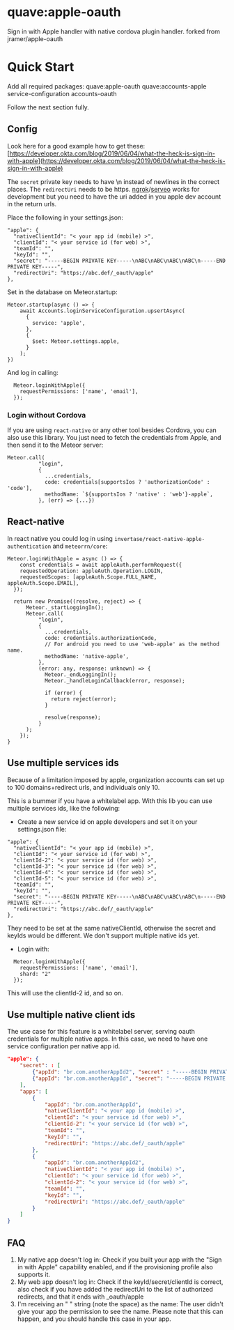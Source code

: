 # quave:apple-oauth

Sign in with Apple handler with native cordova plugin handler. forked from jramer/apple-oauth

# Quick Start

Add all required packages: quave:apple-oauth quave:accounts-apple service-configuration accounts-oauth

Follow the next section fully.


## Config

Look here for a good example how to get these:
[https://developer.okta.com/blog/2019/06/04/what-the-heck-is-sign-in-with-apple](https://developer.okta.com/blog/2019/06/04/what-the-heck-is-sign-in-with-apple)

The `secret` private key needs to have \n instead of newlines in the correct places.
The `redirectUri` needs to be https. [ngrok](https://ngrok.com)/[serveo](https://serveo.net) works for development but you need to have the uri added in you apple dev account in the return urls.

Place the following in your settings.json:


```
"apple": {
  "nativeClientId": "< your app id (mobile) >",
  "clientId": "< your service id (for web) >",
  "teamId": "",
  "keyId": "",
  "secret": "-----BEGIN PRIVATE KEY-----\nABC\nABC\nABC\nABC\n-----END PRIVATE KEY-----",
  "redirectUri": "https://abc.def/_oauth/apple"
},
```

Set in the database on Meteor.startup:

```
Meteor.startup(async () => {
    await Accounts.loginServiceConfiguration.upsertAsync(
      {
        service: 'apple',
      },
      {
        $set: Meteor.settings.apple,
      }
    );
})
```


And log in calling:
```
  Meteor.loginWithApple({
    requestPermissions: ['name', 'email'],
  });
```

### Login without Cordova

If you are using `react-native` or any other tool besides Cordova, you can also use this library.
You just need to fetch the credentials from Apple, and then send it to the Meteor server:
```
Meteor.call(
          "login",
          {
            ...credentials,
            code: credentials[supportsIos ? 'authorizationCode' : 'code'],
            methodName: `${supportsIos ? 'native' : 'web'}-apple`,
          }, (err) => {...})
```

## React-native
In react native you could log in using `invertase/react-native-apple-authentication` and `meteorrn/core`:
```
Meteor.loginWithApple = async () => {
    const credentials = await appleAuth.performRequest({
    requestedOperation: appleAuth.Operation.LOGIN,
    requestedScopes: [appleAuth.Scope.FULL_NAME, appleAuth.Scope.EMAIL],
  });
  
  return new Promise((resolve, reject) => {
      Meteor._startLoggingIn();
      Meteor.call(
          "login",
          {
            ...credentials,
            code: credentials.authorizationCode,
            // For android you need to use 'web-apple' as the method name.
            methodName: 'native-apple',
          },
          (error: any, response: unknown) => {
            Meteor._endLoggingIn();
            Meteor._handleLoginCallback(error, response);

            if (error) {
              return reject(error);
            }

            resolve(response);
          }
      );
    });
}
```

## Use multiple services ids

Because of a limitation imposed by apple, organization accounts can set up to 100 domains+redirect urls, and individuals only 10.

This is a bummer if you have a whitelabel app. With this lib you can use multiple services ids, like the following:

- Create a new service id on apple developers and set it on your settings.json file:

```
"apple": {
  "nativeClientId": "< your app id (mobile) >",
  "clientId": "< your service id (for web) >",
  "clientId-2": "< your service id (for web) >",
  "clientId-3": "< your service id (for web) >",
  "clientId-4": "< your service id (for web) >",
  "clientId-5": "< your service id (for web) >",
  "teamId": "",
  "keyId": "",
  "secret": "-----BEGIN PRIVATE KEY-----\nABC\nABC\nABC\nABC\n-----END PRIVATE KEY-----",
  "redirectUri": "https://abc.def/_oauth/apple"
},
```
They need to be set at the same nativeClientId, otherwise the secret and keyIds would be different. We don't support multiple native ids yet.

- Login with:
```
  Meteor.loginWithApple({
    requestPermissions: ['name', 'email'],
    shard: "2"
  });
```
This will use the clientId-2 id, and so on.

## Use multiple native client ids

The use case for this feature is a whitelabel server, serving oauth credentials for multiple native apps. In this case, we need to have one service configuration per native app id.

```json
"apple": {
    "secret": : [ 
        {"appId": "br.com.anotherAppId2", "secret" : "-----BEGIN PRIVATE KEY-----\nABC\nABC\nABC\nABC\n-----END PRIVATE KEY-----"}
        {"appId": "br.com.anotherAppId", "secret": "-----BEGIN PRIVATE KEY-----\nABC\nABC\nABC\nABC\n-----END PRIVATE KEY-----"}
    ],
    "apps": [
        {
            "appId": "br.com.anotherAppId",
            "nativeClientId": "< your app id (mobile) >",
            "clientId": "< your service id (for web) >",
            "clientId-2": "< your service id (for web) >",
            "teamId": "",
            "keyId": "",
            "redirectUri": "https://abc.def/_oauth/apple"
        },
        {
            "appId": "br.com.anotherAppId2",
            "nativeClientId": "< your app id (mobile) >",
            "clientId": "< your service id (for web) >",
            "clientId-2": "< your service id (for web) >",
            "teamId": "",
            "keyId": "",
            "redirectUri": "https://abc.def/_oauth/apple"
        }
    ]
}
```




## FAQ

1. My native app doesn't log in: Check if you built your app with the "Sign in with Apple" capability enabled, and if the provisioning profile also supports it.
2. My web app doesn't log in: Check if the keyId/secret/clientId is correct, also check if you have added the redirectUri to the list of authorized redirects, and that it ends with _oauth/apple
3. I'm receiving an " " string (note the space) as the name: The user didn't give your app the permission to see the name. Please note that this can happen, and you should handle this case in your app.
